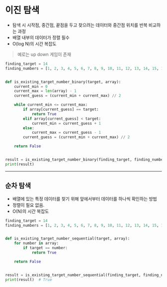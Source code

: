 이진 탐색
==

- 탐색 시 시작점, 중간점, 끝점을 두고 찾으려는 데이터와 중간점 위치를 반복 비교하는 과정
- 배열 내부의 데이터가 정렬 필수
- O(log N)의 시간 복잡도

> 예로는 up down 게임이 존재

```python
finding_target = 14
finding_numbers = [1, 2, 3, 4, 5, 6, 7, 8, 9, 10, 11, 12, 13, 14, 15, 16]


def is_existing_target_number_binary(target, array):
    current_min = 0
    current_max = len(array) - 1
    current_guess = (current_min + current_max) // 2

    while current_min <= current_max:
        if array[current_guess] == target:
            return True
        elif array[current_guess] < target:
            current_min = current_guess + 1
        else:
            current_max = current_guess - 1
        current_guess = (current_min + current_max) // 2

    return False


result = is_existing_target_number_binary(finding_target, finding_numbers)
print(result)
```

---

## 순차 탐색

- 배열에 있는 특정 데이터를 찾기 위해 앞에서부터 데이터를 하나씩 확인하는 방법
- 정렬이 필요 없음.
- O(N)의 시간 복잡도

```python
finding_target = 14
finding_numbers = [1, 2, 3, 4, 5, 6, 7, 8, 9, 10, 11, 12, 13, 14, 15, 16]


def is_existing_target_number_sequential(target, array):
    for number in array:
        if target == number:
            return True

    return False


result = is_existing_target_number_sequential(finding_target, finding_numbers)
print(result)  # True
```